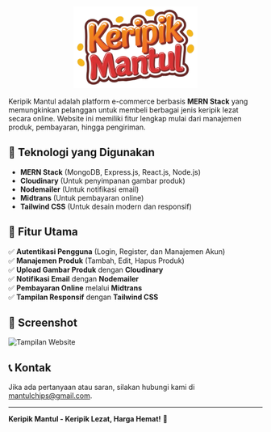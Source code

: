 <p align="center">
  <img alt="logo" src="/frontend/public/logo_keripik.png">
</p>

Keripik Mantul adalah platform e-commerce berbasis **MERN Stack** yang memungkinkan pelanggan untuk membeli berbagai jenis keripik lezat secara online. Website ini memiliki fitur lengkap mulai dari manajemen produk, pembayaran, hingga pengiriman.

## 🚀 Teknologi yang Digunakan

- **MERN Stack** (MongoDB, Express.js, React.js, Node.js)
- **Cloudinary** (Untuk penyimpanan gambar produk)
- **Nodemailer** (Untuk notifikasi email)
- **Midtrans** (Untuk pembayaran online)
- **Tailwind CSS** (Untuk desain modern dan responsif)

## 📌 Fitur Utama

✅ **Autentikasi Pengguna** (Login, Register, dan Manajemen Akun)  
✅ **Manajemen Produk** (Tambah, Edit, Hapus Produk)  
✅ **Upload Gambar Produk** dengan **Cloudinary**  
✅ **Notifikasi Email** dengan **Nodemailer**  
✅ **Pembayaran Online** melalui **Midtrans**  
✅ **Tampilan Responsif** dengan **Tailwind CSS**  

## 🎨 Screenshot

![Tampilan Website](https://via.placeholder.com/800x400.png?text=Keripik+Mantul)

## 📞 Kontak

Jika ada pertanyaan atau saran, silakan hubungi kami di [mantulchips@gmail.com](mailto:mantulchips@gmail.com).

---
**Keripik Mantul - Keripik Lezat, Harga Hemat!** 🎉
